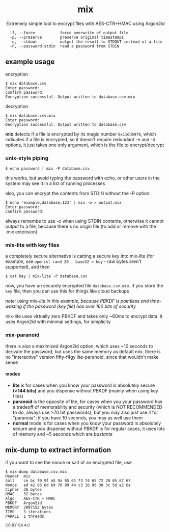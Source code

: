 <h1 align=center>mix</h1>
<p align=center>Extremely simple tool to encrypt files with AES-CTR+HMAC using Argon2id</p>

```
  -f, --force           force overwrite of output file
  -p, --preserve        preserve original timestamps
  -o, --stdout          output the result to STDOUT instead of a file
  -P, --password-stdin  read a password from STDIN
```

## example usage

encryption

```
$ mix database.csv
Enter password:
Confirm password:
Encryption successful. Output written to database.csv.mix
```

decryption

```
$ mix database.csv.mix
Enter password:
Decryption successful. Output written to database.csv
```

**mix** detects if a file is encrypted by its magic number `0x116d6978`, which indicates if a file is encrypted, so it doesn't require redundant -e and -d options, it just takes one only argument, which is the file to encrypt/decrypt

### unix-style piping

```
$ echo password | mix -P database.csv
```

this works, but avoid typing the password with echo, or other users in the system may see it in a list of running processes

also, you can encrypt the contents from STDIN without the -P option:

```
$ echo 'example,database,123' | mix -o > output.mix
Enter password:
Confirm password:
```

always remembe to use -o when using STDIN contents, otherwise it cannot output to a file, because there's no origin file (to add or remove with the .mix extension)

### mix-lite with key files

a completely secure alternative is catting a secure key into mix-lite (for example, use `openssl rand 20 | base32 > key` - raw bytes aren't supported), and then

```
$ cat key | mix-lite -P database.csv
```

now, you have an securely encrypted file `database.csv.mix`. if you store the `key` file, then you can use this for things like cloud backups

*note: using mix-lite in this example, because PBKDF is pointless and time-wasting if the password (key file) has over 160 bits of security*

mix-lite uses virtually zero PBKDF and takes only ~60ms to encrypt data. it uses Argon2id with minimal settings, for simplicity

### mix-paranoid

there is also a maximized Argon2id option, which uses ~10 seconds to derivate the password, but uses the same memory as default mix. there is no "interactive" version fifty-fifgy lite-paranoid, since that wouldn't make sense

#### modes

- **lite** is for cases when you know your password is absolutely secure **(>144 bits)** and you dispense without PBKDF (mainly when using key files)
- **paranoid** is the opposite of lite, for cases when you your password has a tradeoff of memorability and security (which is NOT RECOMMENDED to do, always use >70 bit passwords), but you may also just use it for "paranoia"; if you have 10 seconds, you may as well use them
- **normal** mode is for cases when you know your password is absolutely secure and you dispense without PBKDF is for regular cases, it uses lots of memory and ~5 seconds which are *bastante*

## mix-dump to extract information

if you want to see the nonce or salt of an encrypted file, use

```
$ mix-dump database.csv.mix
Header  mix
Salt    ce bc f0 9f a5 9a 65 61 73 74 65 72 20 65 67 67
Nonce   ad 42 86 6d 69 78 99 44 c3 16 96 30 3c 5d e2 6e
Cipher  36 bytes
HMAC    32 bytes
Algo    AES-CTR + HMAC
PBKDF   Argon2id
MEMORY  2097152 bytes
TIME    3 iterations
PARALL  1 threads
```
<sub>CC BY-SA 4.0</sub>
